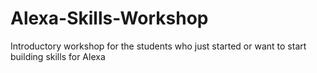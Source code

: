 # Alexa-Skills-Workshop
Introductory workshop for the students who just started or want to start building skills for Alexa
